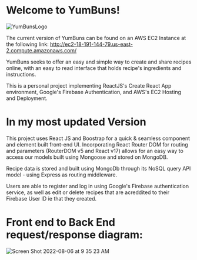 # Welcome to YumBuns!
![YumBunsLogo](https://user-images.githubusercontent.com/93226206/178125259-50c4b7b4-53eb-469b-8426-cc9f1dc0409a.png)

The current version of YumBuns can be found on an AWS EC2 Instance at the following link: http://ec2-18-191-144-79.us-east-2.compute.amazonaws.com/ 

YumBuns seeks to offer an easy and simple way to create and share recipes online, with an easy to read interface that holds recipe's ingredients and instructions. 

This is a personal project implementing ReactJS's Create React App environment, Google's Firebase Authentication, and AWS's EC2 Hosting and Deployment.


# In my most updated Version

This project uses React JS and Boostrap for a quick & seamless component and element built front-end UI. Incorporating React Router DOM for routing and parameters (RouterDOM v5 and React v17) allows for an easy way to access our models built using Mongoose and stored on MongoDB. 

Recipe data is stored and built using MongoDb through its NoSQL query API model - using Express as routing middleware. 

Users are able to register and log in using Google's Firebase authentication service, as well as edit or delete recipes that are acreddited to their Firebase User ID ie that they created.

# Front end to Back End request/response diagram:
![Screen Shot 2022-08-06 at 9 35 23 AM](https://user-images.githubusercontent.com/93226206/183253463-74f0eb9b-b7c5-4b7c-b8b2-824f05ff1196.png)
